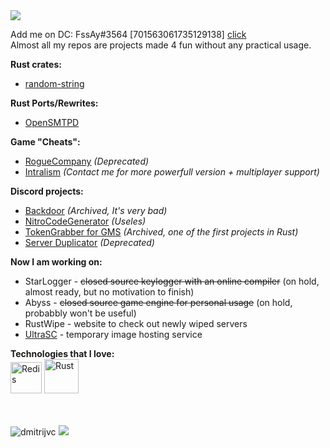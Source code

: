 
<img align="center" src="https://visitor-badge.laobi.icu/badge?page_id=DmitrijVC.DmitrijVC" />

Add me on DC: FssAy#3564 [701563061735129138] [click](https://discord.com/users/701563061735129138) <br>
Almost all my repos are projects made 4 fun without any practical usage.

**Rust crates:** 
 - [random-string](https://github.com/DmitrijVC/random-string)

**Rust Ports/Rewrites:**
 - [OpenSMTPD](https://github.com/DmitrijVC/OpenSMTPD-RS)

**Game "Cheats":**
 - [RogueCompany](https://github.com/DmitrijVC/RogueCompany-SoftCheats) *(Deprecated)*
 - [Intralism](https://github.com/DmitrijVC/Intralism-SoftCheats) *(Contact me for more powerfull version + multiplayer support)*
 
**Discord projects:**
 - [Backdoor](https://github.com/DmitrijVC/DataCargo) *(Archived, It's very bad)*
 - [NitroCodeGenerator](https://github.com/DmitrijVC/SomeShittyPythonScript) *(Useles)*
 - [TokenGrabber for GMS](https://github.com/DmitrijVC/GMS-DCTokenGrabber) *(Archived, one of the first projects in Rust)*
 - [Server Duplicator](https://github.com/DmitrijVC/Discord-CopyPaste2) *(Deprecated)*



**Now I am working on:**
 - StarLogger - ~~closed source keylogger with an online compiler~~ (on hold, almost ready, but no motivation to finish)
 - Abyss - ~~closed source game engine for personal usage~~ (on hold, probabbly won't be useful)
 - RustWipe - website to check out newly wiped servers
 - [UltraSC](https://www.ultrasc.tk) - temporary image hosting service

**Technologies that I love:** <br>
  <img alt="Redis" src="https://cdn4.iconfinder.com/data/icons/redis-2/1451/Untitled-2-512.png" width=50px> <img alt="Rust" src="https://i.imgur.com/HxFzl0X.png" width=55px>

<br>

<br>

<img src="https://github-readme-stats.vercel.app/api/top-langs/?username=dmitrijvc&hide=yacc,c%23&count_private=false&title_color=fff&text_color=fff&icon_color=fff&langs_count=9&theme=onedark" alt="dmitrijvc" />

<!--
&bg_color=30,e96443,904e95 
<img src="https://github-readme-stats.vercel.app/api?username=dmitrijvc&show_icons=true&count_private=true&bg_color=30,e96443,904e95&title_color=fff&text_color=fff&icon_color=fff" alt="dmitrijvc" /> 
-->

<img src="https://github-profile-trophy.vercel.app/?username=dmitrijvc&theme=onedark&margin-w=5&no-bg=true">

